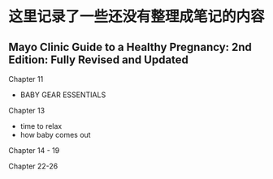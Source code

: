 # 这里记录了一些还没有整理成笔记的内容

## Mayo Clinic Guide to a Healthy Pregnancy: 2nd Edition: Fully Revised and Updated

Chapter 11

- BABY GEAR ESSENTIALS 

Chapter 13

- time to relax
- how baby comes out

Chapter 14 - 19

Chapter 22-26

